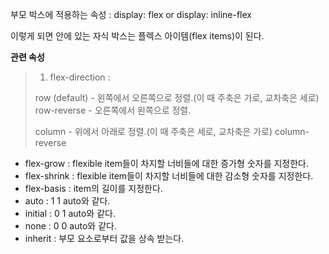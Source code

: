 부모 박스에 적용하는 속성 : display: flex or display: inline-flex

이렇게 되면 안에 있는 자식 박스는 플렉스 아이템(flex items)이 된다.

**관련 속성**

>1. flex-direction : 
>                     
>   row (default) - 왼쪽에서 오른쪽으로 정렬.(이 때 주축은 가로, 교차축은 세로)
>   row-reverse   - 오른쪽에서 왼쪽으로 정렬.
>
>   column        - 위에서 아래로 정렬.(이 때 주축은 세로, 교차축은 가로)
>   column-reverse
                    
                    
* flex-grow : flexible item들이 차지할 너비들에 대한 증가형 숫자를 지정한다.
* flex-shrink : flexible item들이 차지할 너비들에 대한 감소형 숫자를 지정한다.
* flex-basis : item의 길이를 지정한다.
* auto : 1 1 auto와 같다.
* initial : 0 1 auto와 같다.
* none : 0 0 auto와 같다.
* inherit : 부모 요소로부터 값을 상속 받는다.
